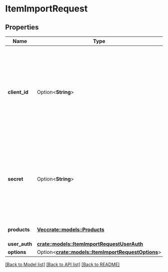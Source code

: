# ItemImportRequest

## Properties

Name | Type | Description | Notes
------------ | ------------- | ------------- | -------------
**client_id** | Option<**String**> | Your Plaid API `client_id`. The `client_id` is required and may be provided either in the `PLAID-CLIENT-ID` header or as part of a request body. | [optional]
**secret** | Option<**String**> | Your Plaid API `secret`. The `secret` is required and may be provided either in the `PLAID-SECRET` header or as part of a request body. | [optional]
**products** | [**Vec<crate::models::Products>**](Products.md) | Array of product strings | 
**user_auth** | [**crate::models::ItemImportRequestUserAuth**](ItemImportRequestUserAuth.md) |  | 
**options** | Option<[**crate::models::ItemImportRequestOptions**](ItemImportRequestOptions.md)> |  | [optional]

[[Back to Model list]](../README.md#documentation-for-models) [[Back to API list]](../README.md#documentation-for-api-endpoints) [[Back to README]](../README.md)



